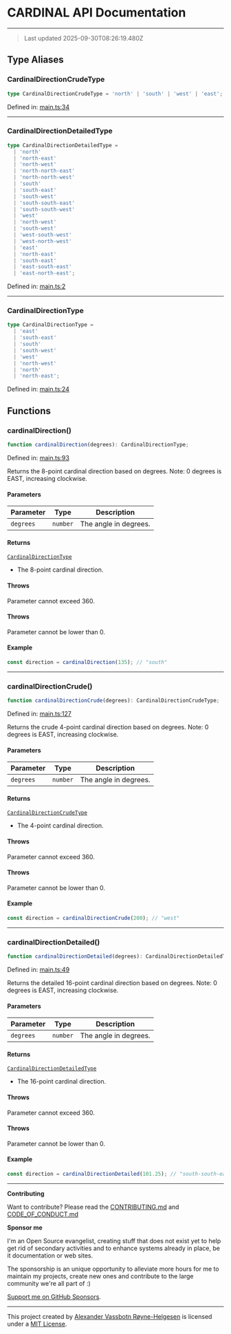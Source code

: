 # CARDINAL API Documentation

---

> Last updated 2025-09-30T08:26:19.480Z

## Type Aliases

### CardinalDirectionCrudeType

```ts
type CardinalDirectionCrudeType = 'north' | 'south' | 'west' | 'east';
```

Defined in: [main.ts:34](https://github.com/phun-ky/cardinal/blob/main/src/main.ts#L34)

---

### CardinalDirectionDetailedType

```ts
type CardinalDirectionDetailedType =
  | 'north'
  | 'north-east'
  | 'north-west'
  | 'north-north-east'
  | 'north-north-west'
  | 'south'
  | 'south-east'
  | 'south-west'
  | 'south-south-east'
  | 'south-south-west'
  | 'west'
  | 'north-west'
  | 'south-west'
  | 'west-south-west'
  | 'west-north-west'
  | 'east'
  | 'north-east'
  | 'south-east'
  | 'east-south-east'
  | 'east-north-east';
```

Defined in: [main.ts:2](https://github.com/phun-ky/cardinal/blob/main/src/main.ts#L2)

---

### CardinalDirectionType

```ts
type CardinalDirectionType =
  | 'east'
  | 'south-east'
  | 'south'
  | 'south-west'
  | 'west'
  | 'north-west'
  | 'north'
  | 'north-east';
```

Defined in: [main.ts:24](https://github.com/phun-ky/cardinal/blob/main/src/main.ts#L24)

## Functions

### cardinalDirection()

```ts
function cardinalDirection(degrees): CardinalDirectionType;
```

Defined in: [main.ts:93](https://github.com/phun-ky/cardinal/blob/main/src/main.ts#L93)

Returns the 8-point cardinal direction based on degrees.
Note: 0 degrees is EAST, increasing clockwise.

#### Parameters

| Parameter | Type     | Description           |
| --------- | -------- | --------------------- |
| `degrees` | `number` | The angle in degrees. |

#### Returns

[`CardinalDirectionType`](#cardinaldirectiontype)

- The 8-point cardinal direction.

#### Throws

Parameter cannot exceed 360.

#### Throws

Parameter cannot be lower than 0.

#### Example

```ts
const direction = cardinalDirection(135); // "south"
```

---

### cardinalDirectionCrude()

```ts
function cardinalDirectionCrude(degrees): CardinalDirectionCrudeType;
```

Defined in: [main.ts:127](https://github.com/phun-ky/cardinal/blob/main/src/main.ts#L127)

Returns the crude 4-point cardinal direction based on degrees.
Note: 0 degrees is EAST, increasing clockwise.

#### Parameters

| Parameter | Type     | Description           |
| --------- | -------- | --------------------- |
| `degrees` | `number` | The angle in degrees. |

#### Returns

[`CardinalDirectionCrudeType`](#cardinaldirectioncrudetype)

- The 4-point cardinal direction.

#### Throws

Parameter cannot exceed 360.

#### Throws

Parameter cannot be lower than 0.

#### Example

```ts
const direction = cardinalDirectionCrude(200); // "west"
```

---

### cardinalDirectionDetailed()

```ts
function cardinalDirectionDetailed(degrees): CardinalDirectionDetailedType;
```

Defined in: [main.ts:49](https://github.com/phun-ky/cardinal/blob/main/src/main.ts#L49)

Returns the detailed 16-point cardinal direction based on degrees.
Note: 0 degrees is EAST, increasing clockwise.

#### Parameters

| Parameter | Type     | Description           |
| --------- | -------- | --------------------- |
| `degrees` | `number` | The angle in degrees. |

#### Returns

[`CardinalDirectionDetailedType`](#cardinaldirectiondetailedtype)

- The 16-point cardinal direction.

#### Throws

Parameter cannot exceed 360.

#### Throws

Parameter cannot be lower than 0.

#### Example

```ts
const direction = cardinalDirectionDetailed(101.25); // "south-south-east"
```

---

**Contributing**

Want to contribute? Please read the [CONTRIBUTING.md](https://github.com/phun-ky/cardinal/blob/main/CONTRIBUTING.md) and [CODE_OF_CONDUCT.md](https://github.com/phun-ky/cardinal/blob/main/CODE_OF_CONDUCT.md)

**Sponsor me**

I'm an Open Source evangelist, creating stuff that does not exist yet to help get rid of secondary activities and to enhance systems already in place, be it documentation or web sites.

The sponsorship is an unique opportunity to alleviate more hours for me to maintain my projects, create new ones and contribute to the large community we're all part of :)

[Support me on GitHub Sponsors](https://github.com/sponsors/phun-ky).

---

This project created by [Alexander Vassbotn Røyne-Helgesen](http://phun-ky.net) is licensed under a [MIT License](https://choosealicense.com/licenses/mit/).

